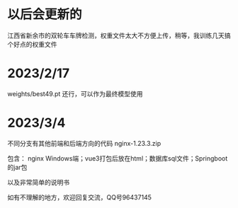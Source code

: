 # 以后会更新的
江西省新余市的双轮车车牌检测，权重文件太大不方便上传，稍等，我训练几天搞个好点的权重文件

# 2023/2/17
weights/best49.pt 还行，可以作为最终模型使用

# 2023/3/4

不同分支有其他前端和后端方向的代码
nginx-1.23.3.zip

包含：
nginx Windows端；vue3打包后放在html；数据库sql文件；Springboot的jar包

以及非常简单的说明书

如有不理解的地方，欢迎回复交流，QQ号96437145
